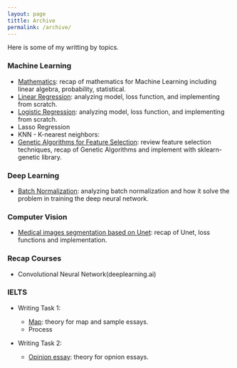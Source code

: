 ```yaml
---
layout: page
tittle: Archive
permalink: /archive/
---
```

Here is some of my writting by topics.

### **Machine Learning**  
* [Mathematics](https://tuongkhangduongle.github.io/Mathematics-for-Machine-Learning/): recap of mathematics for Machine Learning including linear algebra, probability, statistical.
* [Linear Regression](https://tuongkhangduongle.github.io/Linear-Regression-for-Machine-Learning/): analyzing model, loss function, and implementing from scratch.
* [Logistic Regression](https://tuongkhangduongle.github.io/Logistic-Regression-for-Machine-Learning/): analyzing model, loss function, and implementing from scratch.
* Lasso Regression
* KNN - K-nearest neighbors: 
* [Genetic Algorithms for Feature Selection](https://tuongkhangduongle.github.io/Genetic-Algorithms-for-Feature-Selection/): review feature selection techniques, recap of Genetic Algorithms and implement with sklearn-genetic library.

### **Deep Learning**
* [Batch Normalization](https://tuonghangdduongle.github.io/Batch-Normalization/): analyzing batch normalization and how it solve the problem in training the deep neural network.

### **Computer Vision**  
* [Medical images segmentation based on Unet](https://tuongkhangduongle.github.io/Medical-images-segmentation-based-on-Unet/): recap of Unet, loss functions and implementation.
  
### **Recap Courses**  
* Convolutional Neural Network(deeplearning.ai)  
  
### **IELTS**
* Writing Task 1:
    * [Map](https://tuongkhangduongle.github.io/Theory-for-MAP-and-sample-essays/): theory for map and sample essays. 
    * Process

* Writing Task 2:
    * [Opinion essay](https://tuongkhangduongle.github.io/Theory-for-OPINION-and-sample-essays/): theory for opnion essays.